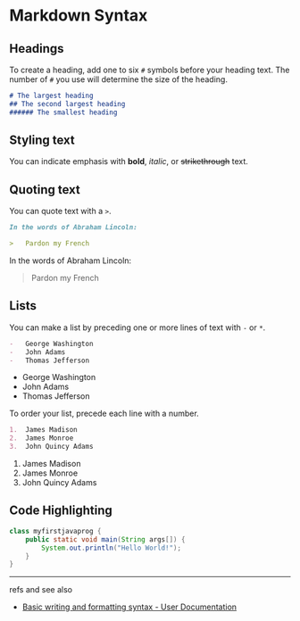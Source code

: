 # Markdown Syntax

## Headings

To create a heading, add one to six `#` symbols before your heading text. The
number of `#` you use will determine the size of the heading.

```markdown
# The largest heading
## The second largest heading
###### The smallest heading
```

## Styling text

You can indicate emphasis with **bold**, *italic*, or ~~strikethrough~~ text.

## Quoting text

You can quote text with a `>`.

```markdown
In the words of Abraham Lincoln:

>   Pardon my French
```

In the words of Abraham Lincoln:

>   Pardon my French

## Lists

You can make a list by preceding one or more lines of text with `-` or `*`.

```markdown
-   George Washington
-   John Adams
-   Thomas Jefferson
```

-   George Washington
-   John Adams
-   Thomas Jefferson

To order your list, precede each line with a number.

```markdown
1.  James Madison
2.  James Monroe
3.  John Quincy Adams
```

1.  James Madison
2.  James Monroe
3.  John Quincy Adams

## Code Highlighting

```java
class myfirstjavaprog {
    public static void main(String args[]) {
        System.out.println("Hello World!");
    }
}
```

---

refs and see also

-   [Basic writing and formatting syntax - User Documentation](https://help.github.com/articles/basic-writing-and-formatting-syntax/)
